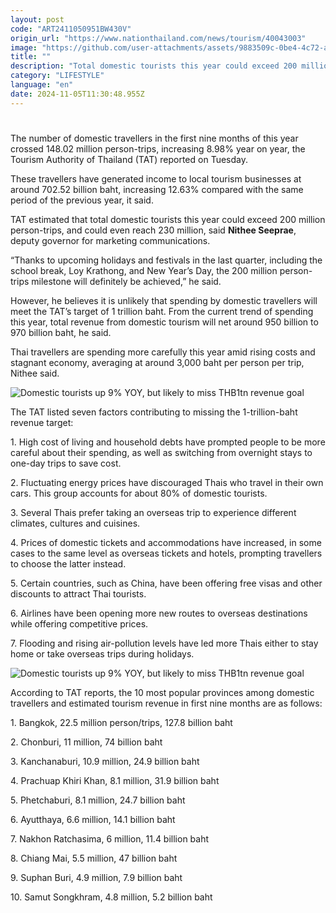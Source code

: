 ```yaml
---
layout: post
code: "ART2411050951BW430V"
origin_url: "https://www.nationthailand.com/news/tourism/40043003"
image: "https://github.com/user-attachments/assets/9883509c-0be4-4c72-ad66-d79051e3ad40"
title: ""
description: "Total domestic tourists this year could exceed 200 million person-trips, TAT estimates"
category: "LIFESTYLE"
language: "en"
date: 2024-11-05T11:30:48.955Z
---
```


# 









The number of domestic travellers in the first nine months of this year crossed 148.02 million person-trips, increasing 8.98% year on year, the Tourism Authority of Thailand (TAT) reported on Tuesday.

These travellers have generated income to local tourism businesses at around 702.52 billion baht, increasing 12.63% compared with the same period of the previous year, it said.

TAT estimated that total domestic tourists this year could exceed 200 million person-trips, and could even reach 230 million, said **Nithee Seeprae**, deputy governor for marketing communications.

“Thanks to upcoming holidays and festivals in the last quarter, including the school break, Loy Krathong, and New Year’s Day, the 200 million person-trips milestone will definitely be achieved,” he said.

However, he believes it is unlikely that spending by domestic travellers will meet the TAT’s target of 1 trillion baht. From the current trend of spending this year, total revenue from domestic tourism will net around 950 billion to 970 billion baht, he said.

Thai travellers are spending more carefully this year amid rising costs and stagnant economy, averaging at around 3,000 baht per person per trip, Nithee said.

  ![Domestic tourists up 9% YOY, but likely to miss THB1tn revenue goal](https://github.com/user-attachments/assets/5bcfd8bb-f99c-406a-91bc-4104cd5180ad)

The TAT listed seven factors contributing to missing the 1-trillion-baht revenue target:

1\. High cost of living and household debts have prompted people to be more careful about their spending, as well as switching from overnight stays to one-day trips to save cost.

2\. Fluctuating energy prices have discouraged Thais who travel in their own cars. This group accounts for about 80% of domestic tourists.

3\. Several Thais prefer taking an overseas trip to experience different climates, cultures and cuisines.

4\. Prices of domestic tickets and accommodations have increased, in some cases to the same level as overseas tickets and hotels, prompting travellers to choose the latter instead.

5\. Certain countries, such as China, have been offering free visas and other discounts to attract Thai tourists.

6\. Airlines have been opening more new routes to overseas destinations while offering competitive prices.

7\. Flooding and rising air-pollution levels have led more Thais either to stay home or take overseas trips during holidays.

  ![Domestic tourists up 9% YOY, but likely to miss THB1tn revenue goal](https://github.com/user-attachments/assets/5832bfe0-4253-4917-a666-6080db3df716)

According to TAT reports, the 10 most popular provinces among domestic travellers and estimated tourism revenue in first nine months are as follows:

1\. Bangkok, 22.5 million person/trips, 127.8 billion baht

2\. Chonburi, 11 million, 74 billion baht

3\. Kanchanaburi, 10.9 million, 24.9 billion baht

4\. Prachuap Khiri Khan, 8.1 million, 31.9 billion baht

5\. Phetchaburi, 8.1 million, 24.7 billion baht

6\. Ayutthaya, 6.6 million, 14.1 billion baht

7\. Nakhon Ratchasima, 6 million, 11.4 billion baht

8\. Chiang Mai, 5.5 million, 47 billion baht

9\. Suphan Buri, 4.9 million, 7.9 billion baht

10\. Samut Songkhram, 4.8 million, 5.2 billion baht